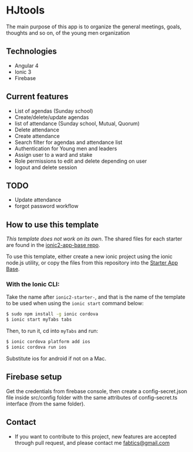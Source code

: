 # HJtools
The main purpose of this app is to organize the general meetings, goals, thoughts and so on, of the young men organization

## Technologies
* Angular 4
* Ionic 3
* Firebase

## Current features
* List of agendas (Sunday school)
* Create/delete/update agendas
* list of attendance (Sunday school, Mutual, Quorum)
* Delete attendance
* Create attendance
* Search filter for agendas and attendance list
* Authentication for Young men and leaders
* Assign user to a ward and stake
* Role permissions to edit and delete depending on user
* logout and delete session

## TODO
* Update attendance
* forgot password workflow


## How to use this template

*This template does not work on its own*. The shared files for each starter are found in the [ionic2-app-base repo](https://github.com/ionic-team/ionic2-app-base).

To use this template, either create a new ionic project using the ionic node.js utility, or copy the files from this repository into the [Starter App Base](https://github.com/ionic-team/ionic2-app-base).

### With the Ionic CLI:

Take the name after `ionic2-starter-`, and that is the name of the template to be used when using the `ionic start` command below:

```bash
$ sudo npm install -g ionic cordova
$ ionic start myTabs tabs
```

Then, to run it, cd into `myTabs` and run:

```bash
$ ionic cordova platform add ios
$ ionic cordova run ios
```

Substitute ios for android if not on a Mac.

## Firebase setup
Get the credentials from firebase console, then create a config-secret.json file inside src/config folder with the same attributes of config-secret.ts interface (from the same folder).

## Contact
* If you want to contribute to this project, new features are accepted through pull request, and please contact me fabtics@gmail.com